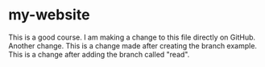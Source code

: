 # my-website

This is a good course. 
I am making a change to this file directly on GitHub.
Another change. 
This is a change made after creating the branch example.
This is a change after adding the branch called "read".
